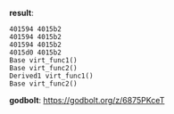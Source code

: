 **result**:
```
401594 4015b2
401594 4015b2
401594 4015b2
4015d0 4015b2
Base virt_func1()
Base virt_func2()
Derived1 virt_func1()
Base virt_func2()
```
**godbolt**: https://godbolt.org/z/6875PKceT
